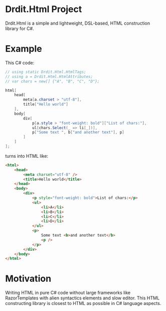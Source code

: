 # Drdit.Html Project

Drdit.Html is a simple and lightweight, DSL-based, HTML construction library for C#.


# Example

This C# code:

```csharp
// using static Drdit.Html.HtmlTags;
// using a = Drdit.Html.HtmlAttributes;
// var chars = new[] {"A", "B", "C", "D"};

html[
    head[
        meta[a.charset > "utf-8"],
        title["Hello world"]
    ],
    body[
        div[
            p[a.style > "font-weight: bold"]["List of chars:"],
            ul[chars.Select(_ => li[_])],
            p["Some text ", b["and another text"], p]
        ]
    ]
];
```

turns into HTML like:

```html
<html>
    <head>
        <meta charset="utf-8" />
        <title>Hello world</title>
    </head>
    <body>
        <div>
            <p style="font-weight: bold">List of chars:</p>
            <ul>
                <li>A</li>
                <li>B</li>
                <li>C</li>
                <li>D</li>
            </ul>
            <p>
                Some text <b>and another text</b>
                <p />
            </p>
        </div>
    </body>
</html>
```

# Motivation

Writing HTML in pure C# code without large frameworks like RazorTemplates with alien syntactics elements and slow editor.
This HTML constructing library is closest to HTML as possible in C# language aspects.